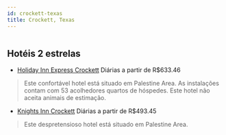 ```yaml
---
id: crockett-texas
title: Crockett, Texas
---
```


<center><img src="https://photos.hotelbeds.com/giata/33/331747/331747a_hb_a_001.jpg" alt="" /></center>


## Hotéis 2 estrelas

-    [Holiday Inn Express Crockett](https://www.hurb.com/hoteis/crockett/holiday-inn-express-crockett-JNP-JP782000?cmp=18055) Diárias a partir de R$633.46
   > Este confortável hotel está situado em Palestine Area. As instalações contam com 53 acolhedores quartos de hóspedes. Este hotel não aceita animais de estimação. 
-    [Knights Inn Crockett](https://www.hurb.com/hoteis/crockett/knights-inn-crockett-JNP-JP191576?cmp=18055) Diárias a partir de R$493.45
   > Este despretensioso hotel está situado em Palestine Area. 
